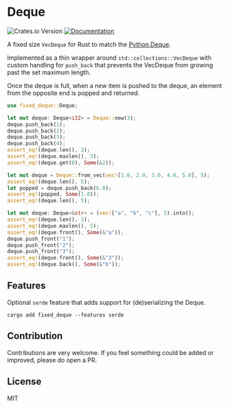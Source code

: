 # Deque

![Crates.io Version](https://img.shields.io/crates/v/fixed_deque)
[![Documentation](https://docs.rs/fixed_deque/badge.svg)](https://docs.rs/fixed_deque/)

A fixed size `VecDeque` for Rust to match
the [Python Deque](https://docs.python.org/3/library/collections.html#collections.deque).

Implemented as a thin wrapper around `std::collections::VecDeque` with custom handling for `push_back`
that prevents the VecDeque from growing past the set maximum length.

Once the deque is full, when a new item is pushed to the deque,
an element from the opposite end is popped and returned.

```rust
use fixed_deque::Deque;

let mut deque: Deque<i32> = Deque::new(3);
deque.push_back(1);
deque.push_back(2);
deque.push_back(3);
deque.push_back(4);
assert_eq!(deque.len(), 3);
assert_eq!(deque.maxlen(), 3);
assert_eq!(deque.get(0), Some(&2));

let mut deque = Deque::from_vec(vec![1.0, 2.0, 3.0, 4.0, 5.0], 5);
assert_eq!(deque.len(), 5);
let popped = deque.push_back(6.0);
assert_eq!(popped, Some(1.0));
assert_eq!(deque.len(), 5);

let mut deque: Deque<&str> = (vec!["a", "b", "c"], 5).into();
assert_eq!(deque.len(), 3);
assert_eq!(deque.maxlen(), 5);
assert_eq!(deque.front(), Some(&"a"));
deque.push_front("1");
deque.push_front("2");
deque.push_front("3");
assert_eq!(deque.front(), Some(&"3"));
assert_eq!(deque.back(), Some(&"b"));
```

## Features

Optional `serde` feature that adds support for (de)serializing the Deque.

```shell
cargo add fixed_deque --features serde
```

## Contribution

Contributions are very welcome.
If you feel something could be added or improved,
please do open a PR.

## License

MIT
